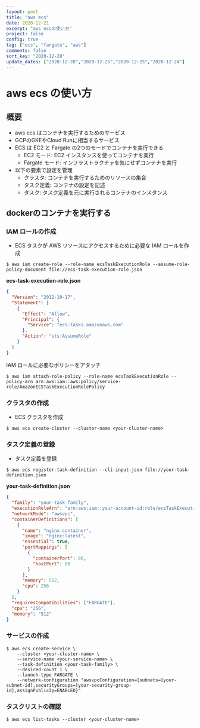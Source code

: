 ```yaml
---
layout: post
title: "aws ecs"
date: 2020-12-21
excerpt: "aws ecsの使い方"
project: false
config: true
tag: ["ecs", "fargate", "aws"]
comments: false
sort_key: "2020-12-28"
update_dates: ["2020-12-28","2020-12-25","2020-12-25","2020-12-24"]
---
```


# aws ecs の使い方

## 概要
 - aws ecs はコンテナを実行するためのサービス
 - GCPのGKEやCloud Runに相当するサービス
 - ECS は EC2 と Fargate の2つのモードでコンテナを実行できる
   - EC2 モード: EC2 インスタンスを使ってコンテナを実行
   - Fargate モード: インフラストラクチャを気にせずコンテナを実行
 - 以下の要素で設定を管理
   - クラスタ: コンテナを実行するためのリソースの集合
   - タスク定義: コンテナの設定を記述
   - タスク: タスク定義を元に実行されるコンテナのインスタンス

## dockerのコンテナを実行する

### IAM ロールの作成
 - ECS タスクが AWS リソースにアクセスするために必要な IAM ロールを作成

```console
$ aws iam create-role --role-name ecsTaskExecutionRole --assume-role-policy-document file://ecs-task-execution-role.json
```

**ecs-task-execution-role.json**
```json
{
  "Version": "2012-10-17",
  "Statement": [
    {
      "Effect": "Allow",
      "Principal": {
        "Service": "ecs-tasks.amazonaws.com"
      },
      "Action": "sts:AssumeRole"
    }
  ]
}
```

IAM ロールに必要なポリシーをアタッチ
```console
$ aws iam attach-role-policy --role-name ecsTaskExecutionRole --policy-arn arn:aws:iam::aws:policy/service-role/AmazonECSTaskExecutionRolePolicy
```

### クラスタの作成
 - ECS クラスタを作成

```console
$ aws ecs create-cluster --cluster-name <your-cluster-name>
```

### タスク定義の登録
 - タスク定義を登録

```console
$ aws ecs register-task-definition --cli-input-json file://your-task-definition.json
```

**your-task-definition.json**
```json
{
  "family": "your-task-family",
  "executionRoleArn": "arn:aws:iam::your-account-id:role/ecsTaskExecutionRole",
  "networkMode": "awsvpc",
  "containerDefinitions": [
    {
      "name": "nginx-container",
      "image": "nginx:latest",
      "essential": true,
      "portMappings": [
        {
          "containerPort": 80,
          "hostPort": 80
        }
      ],
      "memory": 512,
      "cpu": 256
    }
  ],
  "requiresCompatibilities": ["FARGATE"],
  "cpu": "256",
  "memory": "512"
}
```

### サービスの作成

```console
$ aws ecs create-service \
    --cluster <your-cluster-name> \
    --service-name <your-service-name> \
    --task-definition <your-task-family> \
    --desired-count 1 \
    --launch-type FARGATE \
    --network-configuration "awsvpcConfiguration={subnets=[your-subnet-id],securityGroups=[your-security-group-id],assignPublicIp=ENABLED}"
```

### タスクリストの確認

```console
$ aws ecs list-tasks --cluster <your-cluster-name>
```
